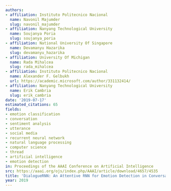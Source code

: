```yaml
---
authors:
- affiliation: Instituto Politecnico Nacional
  name: Navonil Majumder
  slug: navonil_majumder
- affiliation: Nanyang Technological University
  name: Soujanya Poria
  slug: soujanya_poria
- affiliation: National University Of Singapore
  name: Devamanyu Hazarika
  slug: devamanyu_hazarika
- affiliation: University Of Michigan
  name: Rada Mihalcea
  slug: rada_mihalcea
- affiliation: Instituto Politecnico Nacional
  name: Alexander F. Gelbukh
  url: https://academic.microsoft.com/author/331132414/
- affiliation: Nanyang Technological University
  name: Erik Cambria
  slug: erik_cambria
date: '2019-07-17'
estimated_citations: 65
fields:
- emotion classification
- conversation
- sentiment analysis
- utterance
- social media
- recurrent neural network
- natural language processing
- computer science
- thread
- artificial intelligence
- emotion detection
in: Proceedings of the AAAI Conference on Artificial Intelligence
src: https://aaai.org/ojs/index.php/AAAI/article/download/4657/4535
title: 'DialogueRNN: An Attentive RNN for Emotion Detection in Conversations'
year: 2019
---
```

